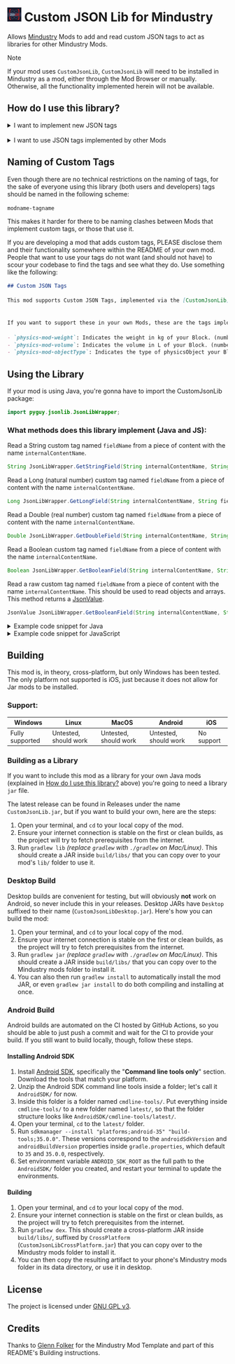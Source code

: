 # <img src="icon.png" alt="Mod Icon" width="32" height="32"/> Custom JSON Lib for Mindustry

Allows [Mindustry](https://github.com/Anuken/Mindustry) Mods to add and read custom JSON tags to act as libraries for other Mindustry Mods.

> [!NOTE]
> If your mod uses `CustomJsonLib`, `CustomJsonLib` will need to be installed in Mindustry as a mod, either through the Mod Browser or manually. Otherwise, all the functionality implemented herein will not be available.

## How do I use this library?

<details>
  <summary>I want to implement new JSON tags</summary>

## My mod is written in Java
If your mod is written in Java (and is, hence, a Jar mod), use this method.

1. **Add the library as a dependency in your** `mod.[h]json` **file:**

> You can SKIP this step if your mod supports this library but does not *require* it to function.

&nbsp;&nbsp;&nbsp;JSON:
  ```json
  "dependencies": [
    "pyguy.jsonlib"
  ]
  ```
&nbsp;&nbsp;&nbsp;HJSON:
  ```
  dependencies: [
    pyguy.jsonlib
  ]
  ```

2. **Add the library Jar file into your project as a Java dependency:**

This is a necessary step before you can compile your mod, since the library Jar contains the methods (functions) used to access custom JSON tags.\
To get the library file, either download the latest release of `CustomJsonLib.jar` (NOT `CustomJsonLibCrossPlatform.jar`) from Releases, or compile your own (See [Building](#building) below).


Copy the file into a directory called `lib/` you must create on your mod's root directory:
  ```
  - YourAwesomeMod/
    - src/
    - assets/
    - ...
    - lib/
      - CustomJsonLib.jar
  ```

Assuming you're using Gradle as your build system, add the Jar file as a dependency in your mod's `build.gradle.kts`:
  ```kotlin
  project(":"){
    // ...

    dependencies{
      // ...
      compileOnly(files(layout.projectDirectory.dir("lib").file("CustomJsonLib.jar")))
    }

    // ...
  }
  ```
If you are using other build systems, ensure that you are adding the library as a Compile Only dependency. This is VERY important and your mod will not work properly otherwise.


Do note that most IDEs will not immediately detect the library after this step. Please restart your IDE or reload the Gradle script (ask your favorite Search Engine how to do this) for it to take effect.

3. **Use the library**

Now the library is part of your project. This does NOT mean it will be shipped with your Jar files, and it makes the files no larger, it just allows for compilation and usage of the library methods.


The content table for JSON tags is created and ready to be used from your mod's `init()` method onward. If you plan on checking all content for custom JSON tags, it is recommended to do so after the client loads, like so:
  ```java
  @Override
  public void init()
  {
    Events.on(EventType.ClientLoadEvent.class, event -> {
      // Your code here
    });
  }
  ```

To know what methods this library supports, see [Using the Library](#using-the-library) below.

  <br/>

## My mod is written in JavaScript and [H]JSON
If your mod is written in JavaScript and [H]JSON (and is, hence, a standard Mindustry mod), use this method.

1. **Add the library as a dependency in your** `mod.[h]json` **file:**

> You can SKIP this step if your mod supports this library but does not *require* it to function.

&nbsp;&nbsp;&nbsp;JSON:
  ```json
  "dependencies": [
    "pyguy.jsonlib"
  ]
  ```
&nbsp;&nbsp;&nbsp;HJSON:
  ```
  dependencies: [
    pyguy.jsonlib
  ]
  ```

2. **Create a reference to JsonLibWrapper for your mod:**

Modded classpaths are not included into Rhino JS by default (this means that you cannot directly access the library from JS, you need some work for it).\
For this very reason, you need to create a reference that you can use within your mod. To do this, append this to the end of your `main.js` script:
  ```javascript
  var JsonLibWrapper = null;
  Events.on(ClientLoadEvent, event => {
    let jsonLibMod = Vars.mods.getMod("pyguy.jsonlib");
  
    if (jsonLibMod)
    {
      if (jsonLibMod.enabled()) JsonLibWrapper = jsonLibMod.loader.loadClass("pyguy.jsonlib.JsonLibWrapper").newInstance();
    }
  
    if (JsonLibWrapper)
    {
      // Your code here
    }
  });
  ```

After this is executed, JsonLibWrapper will have one of two values: `null` if the CustomJsonLib is not currently installed in Mindustry, or the API object that you can use to work with the library otherwise.
Do note that only AFTER the client has loaded will JsonLibWrapper have a value, and if CustomJsonLib is not installed in Mindustry, it will not throw an error but rather it will not execute your code at all.

3. **Use the library**

Now the library is part of your project.\
To know what methods this library supports, see [Using the Library](#using-the-library) below
</details>

<br/>

<details>
  <summary>I want to use JSON tags implemented by other Mods</summary>

  <br/>

To add custom tags implemented by other Mods, follow this structure:


Let's say you want to add to a block named `weigthedBomb` a tag called `weight` from a mod whose internal name is `physics-mod`, and a tag called `explosionSize` from a mod whose internal name is `super-explosions`.

In your content's [h]json file you'd add the following:

&nbsp;&nbsp;&nbsp;JSON (weightedBomb.json):
  ```json
  {
    "type": "Block",

    ...

    "customJson": [
      "physics-mod-weight": 45,
      "super-explosions-explosionSize": "huge"
    ]
  }
  ```
&nbsp;&nbsp;&nbsp;HJSON (weightedBomb.hjson):
  ```
  type: Block

  ...

  customJson: [
    physics-mod-weight: 45,
    super-explosions-explosionSize: huge
  ]
  ```

> IMPORTANT: `type` here is added for illustration purposes only. The only part that matters is the `customJson` array.

</details>

## Naming of Custom Tags

Even though there are no technical restrictions on the naming of tags, for the sake of everyone using this library (both users and developers) tags should be named in the following scheme:


`modname-tagname`

This makes it harder for there to be naming clashes between Mods that implement custom tags, or those that use it.


If you are developing a mod that adds custom tags, PLEASE disclose them and their functionality somewhere within the README of your own mod. People that want to use your tags do not want (and should not have) to scour your codebase to find the tags and see what they do. Use something like the following:

```markdown
## Custom JSON Tags

This mod supports Custom JSON Tags, implemented via the [CustomJsonLib](https://github.com/ThePythonGuy3/CustomJsonLib) by ThePythonGuy3.


If you want to support these in your own Mods, these are the tags implemented:

- `physics-mod-weight`: Indicates the weight in kg of your Block. (number)
- `physics-mod-volume`: Indicates the volume in L of your Block. (number)
- `physics-mod-objectType`: Indicates the type of physicsObject your Block is. Options: [`sphere`, `staticMesh`, `breakableObject`] (string)
```

## Using the Library

If your mod is using Java, you're gonna have to import the CustomJsonLib package:

```java
import pyguy.jsonlib.JsonLibWrapper;
```

### What methods does this library implement (Java and JS):

Read a String custom tag named `fieldName` from a piece of content with the name `internalContentName`.
```java
String JsonLibWrapper.GetStringField(String internalContentName, String fieldName);
```


Read a Long (natural number) custom tag named `fieldName` from a piece of content with the name `internalContentName`.
```java
Long JsonLibWrapper.GetLongField(String internalContentName, String fieldName);
```


Read a Double (real number) custom tag named `fieldName` from a piece of content with the name `internalContentName`.
```java
Double JsonLibWrapper.GetDoubleField(String internalContentName, String fieldName);
```


Read a Boolean custom tag named `fieldName` from a piece of content with the name `internalContentName`.
```java
Boolean JsonLibWrapper.GetBooleanField(String internalContentName, String fieldName);
```

Read a raw custom tag named `fieldName` from a piece of content with the name `internalContentName`. This should be used to read objects and arrays.
This method returns a [JsonValue](https://github.com/Anuken/Arc/blob/master/arc-core/src/arc/util/serialization/JsonValue.java).
```java
JsonValue JsonLibWrapper.GetBooleanField(String internalContentName, String fieldName);
```

<details>
  <summary>Example code snippet for Java</summary>

  <br/>

  ```java
@Override
public void init()
{
    Events.on(EventType.ClientLoadEvent.class, event -> {
      if (Vars.mods.getMod("pyguy.jsonlib") != null)
      {
        Vars.content.getBy(ContentType.block).each(blockContent -> {
          if (blockContent instanceof Block block)
          {
            Boolean replaceLocalized = JsonLibWrapper.GetBooleanField(block.name, "example-mod-replaceLocalized");
            
            if (replaceLocalized != null && replaceLocalized)
            {
              block.localizedName = "Replaced";
            }
          }
        });
      }
    });
}
  ```
</details>

<details>
  <summary>Example code snippet for JavaScript</summary>

  <br/>

  ```javascript
  var JsonLibWrapper = null;
  Events.on(ClientLoadEvent, event => {
    let jsonLibMod = Vars.mods.getMod("pyguy.jsonlib");
  
    if (jsonLibMod)
    {
      if (jsonLibMod.enabled()) JsonLibWrapper = jsonLibMod.loader.loadClass("pyguy.jsonlib.JsonLibWrapper").newInstance();
    }
  
    if (JsonLibWrapper)
    {
      Vars.content.getBy(ContentType.block).each(blockContent => {
        let replaceLocalized = JsonLibWrapper.GetBooleanField(block.name, "example-mod-replaceLocalized");
        
        if (replaceLocalized)
        {
          block.localizedName = "Replaced";
        }
      }
    }
  });
  ```
</details>

## Building

This mod is, in theory, cross-platform, but only Windows has been tested. The only platform not supported is iOS, just because it does not allow for Jar mods to be installed.


### Support:
| Windows         | Linux                 | MacOS                 | Android               | iOS        |
|-----------------|-----------------------|-----------------------|-----------------------|------------|
| Fully supported | Untested, should work | Untested, should work | Untested, should work | No support |

### Building as a Library

If you want to include this mod as a library for your own Java mods (explained in [How do I use this library?](#how-do-i-use-this-library) above) you're going to need a library `jar` file.

The latest release can be found in Releases under the name `CustomJsonLib.jar`, but if you want to build your own, here are the steps:
1. Open your terminal, and `cd` to your local copy of the mod.
2. Ensure your internet connection is stable on the first or clean builds, as the project will try to fetch prerequisites from the internet.
3. Run `gradlew lib` *(replace `gradlew` with `./gradlew` on Mac/Linux)*. This should create a JAR inside `build/libs/` that you can copy over to your mod's `lib/` folder to use it.

### Desktop Build

Desktop builds are convenient for testing, but will obviously **not** work on Android, so never include this in your releases. Desktop JARs have `Desktop` suffixed to their name (`CustomJsonLibDesktop.jar`). Here's how you can build the mod:

1. Open your terminal, and `cd` to your local copy of the mod.
2. Ensure your internet connection is stable on the first or clean builds, as the project will try to fetch prerequisites from the internet.
3. Run `gradlew jar` *(replace `gradlew` with `./gradlew` on Mac/Linux)*. This should create a JAR inside `build/libs/` that you can copy over to the Mindustry mods folder to install it.
4. You can also then run `gradlew install` to automatically install the mod JAR, or even `gradlew jar install` to do both compiling and installing at once.

### Android Build

Android builds are automated on the CI hosted by GitHub Actions, so you should be able to just push a commit and wait for the CI to provide your build. If you still want to build locally, though, follow these steps.

#### Installing Android SDK
1. Install [Android SDK](https://developer.android.com/studio#command-line-tools-only), specifically the "**Command line tools only**" section. Download the tools that match your platform.
2. Unzip the Android SDK command line tools inside a folder; let's call it `AndroidSDK/` for now.
3. Inside this folder is a folder named `cmdline-tools/`. Put everything inside `cmdline-tools/` to a new folder named `latest/`, so that the folder structure looks like `AndroidSDK/cmdline-tools/latest/`.
4. Open your terminal, `cd` to the `latest/` folder.
5. Run `sdkmanager --install "platforms;android-35" "build-tools;35.0.0"`. These versions correspond to the `androidSdkVersion` and `androidBuildVersion` properties inside `gradle.properties`, which default to `35` and `35.0.0`, respectively.
6. Set environment variable `ANDROID_SDK_ROOT` as the full path to the `AndroidSDK/` folder you created, and restart your terminal to update the environments.

#### Building
1. Open your terminal, and `cd` to your local copy of the mod.
2. Ensure your internet connection is stable on the first or clean builds, as the project will try to fetch prerequisites from the internet.
3. Run `gradlew dex`. This should create a cross-platform JAR inside `build/libs/`, suffixed by `CrossPlatform` (`CustomJsonLibCrossPlatform.jar`) that you can copy over to the Mindustry mods folder to install it.
4. You can then copy the resulting artifact to your phone's Mindustry mods folder in its data directory, or use it in desktop.

## License

The project is licensed under [GNU GPL v3](/LICENSE).

## Credits

Thanks to [Glenn Folker](https://github.com/GlennFolker) for the Mindustry Mod Template and part of this README's Building instructions.
